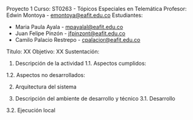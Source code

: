 Proyecto 1
Curso: ST0263 - Tópicos Especiales en Telemática
Profesor: Edwin Montoya - emontoya@eafit.edu.co
Estudiantes:
- Maria Paula Ayala - mpayalal@eafit.edu.co
- Juan Felipe Pinzón - jfpinzont@eafit.edu.co
- Camilo Palacio Restrepo - cpalacior@eafit.edu.co

Título: XX
Objetivo: XX
Sustentación: 

1. Descripción de la actividad
1.1. Aspectos cumplidos:

1.2. Aspectos no desarrollados:


2. Arquitectura del sistema


3. Descripción del ambiente de desarrollo y técnico
3.1. Desarrollo

3.2. Ejecución local
